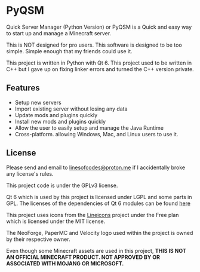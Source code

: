 # PyQSM
Quick Server Manager (Python Version) or PyQSM is a Quick and easy way to 
start up and manage a Minecraft server.

This is NOT designed for pro users. This software is designed to be too simple.
Simple enough that my friends could use it.

This project is written in Python with Qt 6.
This project used to be written in C++ but I gave up on fixing linker errors 
and turned the C++ version private.

## Features
- Setup new servers
- Import existing server without losing any data
- Update mods and plugins quickly
- Install new mods and plugins quickly
- Allow the user to easily setup and manage the Java Runtime
- Cross-platform. allowing Windows, Mac, and Linux users to use it.

## License
Please send and email to linesofcodes@proton.me if I accidentally broke 
any license's rules.

This project code is under the GPLv3 license.

Qt 6 which is used by this project is licensed under LGPL and some parts in GPL.
The licenses of the dependencies of Qt 6 modules can be found [here][1]

This project uses icons from the [Lineicons][2]
project under the Free plan which is licensed under the MIT license.

The NeoForge, PaperMC and Velocity logo used within the project is owned 
by their respective owner.

Even though some Minecraft assets are used in this project, **THIS IS NOT AN 
OFFICIAL MINECRAFT PRODUCT. NOT APPROVED BY OR ASSOCIATED WITH MOJANG OR 
MICROSOFT.**

[1]: https://doc.qt.io/qt-6/licenses-used-in-qt.html
[2]: https://github.com/LineiconsHQ/Lineicons
